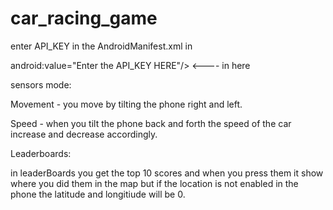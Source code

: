 # car_racing_game

enter API_KEY in the AndroidManifest.xml in

android:value="Enter the API_KEY HERE"/>   <----  in here


sensors mode:

Movement - you move by tilting the phone right and left.

Speed - when you tilt the phone back and forth the speed of the car increase and decrease accordingly.

Leaderboards: 

in leaderBoards you get the top 10 scores and when you press them it show where you did them in the map but 
if the location is not enabled in the phone the latitude and longitiude will be 0.
